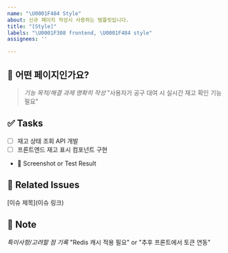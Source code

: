 ```yaml
---
name: "\U0001F484 Style"
about: 신규 페이지 작성시 사용하는 템플릿입니다.
title: "[Style]"
labels: "\U0001F308 frontend, \U0001F484 style"
assignees: ''

---
```


## 📝 어떤 페이지인가요?
> *기능 목적/해결 과제 명확히 작성*
"사용자가 공구 대여 시 실시간 재고 확인 기능 필요"

## ✅ Tasks
- [ ] 재고 상태 조회 API 개발
- [ ] 프론트엔드 재고 표시 컴포넌트 구현

+ 📸 Screenshot or Test Result

## 🔗 Related Issues 
[이슈 제목](이슈 링크)

## 📝 Note
*특이사항/고려할 점 기록*
"Redis 캐시 적용 필요" or "추후 프론트에서 토큰 연동"
